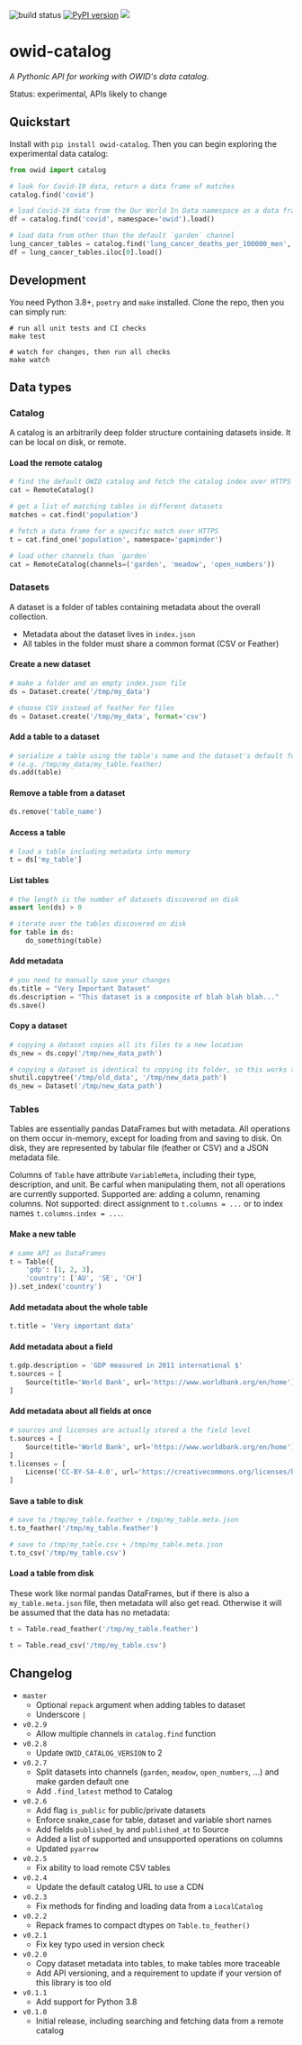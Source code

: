 ![build status](https://github.com/owid/owid-catalog-py/actions/workflows/python-package.yml/badge.svg)
[![PyPI version](https://badge.fury.io/py/owid-catalog.svg)](https://badge.fury.io/py/owid-catalog)
![](https://img.shields.io/badge/python-3.8%20%7C%203.9%20%7C%203.10-blue.svg)

# owid-catalog

_A Pythonic API for working with OWID's data catalog._

Status: experimental, APIs likely to change

## Quickstart

Install with `pip install owid-catalog`. Then you can begin exploring the experimental data catalog:

```python
from owid import catalog

# look for Covid-19 data, return a data frame of matches
catalog.find('covid')

# load Covid-19 data from the Our World In Data namespace as a data frame
df = catalog.find('covid', namespace='owid').load()

# load data from other than the default `garden` channel
lung_cancer_tables = catalog.find('lung_cancer_deaths_per_100000_men', channels=['open_numbers'])
df = lung_cancer_tables.iloc[0].load()
```

## Development

You need Python 3.8+, `poetry` and `make` installed. Clone the repo, then you can simply run:

```
# run all unit tests and CI checks
make test

# watch for changes, then run all checks
make watch
```

## Data types

### Catalog

A catalog is an arbitrarily deep folder structure containing datasets inside. It can be local on disk, or remote.

#### Load the remote catalog

```python
# find the default OWID catalog and fetch the catalog index over HTTPS
cat = RemoteCatalog()

# get a list of matching tables in different datasets
matches = cat.find('population')

# fetch a data frame for a specific match over HTTPS
t = cat.find_one('population', namespace='gapminder')

# load other channels than `garden`
cat = RemoteCatalog(channels=('garden', 'meadow', 'open_numbers'))
```

### Datasets

A dataset is a folder of tables containing metadata about the overall collection.

- Metadata about the dataset lives in `index.json`
- All tables in the folder must share a common format (CSV or Feather)

#### Create a new dataset

```python
# make a folder and an empty index.json file
ds = Dataset.create('/tmp/my_data')
```

```python
# choose CSV instead of feather for files
ds = Dataset.create('/tmp/my_data', format='csv')
```

#### Add a table to a dataset

```python
# serialize a table using the table's name and the dataset's default format (feather)
# (e.g. /tmp/my_data/my_table.feather)
ds.add(table)
```

#### Remove a table from a dataset

```python
ds.remove('table_name')
```

#### Access a table

```python
# load a table including metadata into memory
t = ds['my_table']
```

#### List tables

```python
# the length is the number of datasets discovered on disk
assert len(ds) > 0
```

```python
# iterate over the tables discovered on disk
for table in ds:
    do_something(table)
```

#### Add metadata

```python
# you need to manually save your changes
ds.title = "Very Important Dataset"
ds.description = "This dataset is a composite of blah blah blah..."
ds.save()
```

#### Copy a dataset

```python
# copying a dataset copies all its files to a new location
ds_new = ds.copy('/tmp/new_data_path')

# copying a dataset is identical to copying its folder, so this works too
shutil.copytree('/tmp/old_data', '/tmp/new_data_path')
ds_new = Dataset('/tmp/new_data_path')
```

### Tables

Tables are essentially pandas DataFrames but with metadata. All operations on them occur in-memory, except for loading from and saving to disk. On disk, they are represented by tabular file (feather or CSV) and a JSON metadata file.

Columns of `Table` have attribute `VariableMeta`, including their type, description, and unit. Be carful when manipulating them, not all operations are currently supported. Supported are: adding a column, renaming columns. Not supported: direct assignment to `t.columns = ...` or to index names `t.columns.index = ...`.

#### Make a new table

```python
# same API as DataFrames
t = Table({
    'gdp': [1, 2, 3],
    'country': ['AU', 'SE', 'CH']
}).set_index('country')
```

#### Add metadata about the whole table

```python
t.title = 'Very important data'
```

#### Add metadata about a field

```python
t.gdp.description = 'GDP measured in 2011 international $'
t.sources = [
    Source(title='World Bank', url='https://www.worldbank.org/en/home')
]
```

#### Add metadata about all fields at once

```python
# sources and licenses are actually stored a the field level
t.sources = [
    Source(title='World Bank', url='https://www.worldbank.org/en/home')
]
t.licenses = [
    License('CC-BY-SA-4.0', url='https://creativecommons.org/licenses/by-nc/4.0/')
]
```

#### Save a table to disk

```python
# save to /tmp/my_table.feather + /tmp/my_table.meta.json
t.to_feather('/tmp/my_table.feather')

# save to /tmp/my_table.csv + /tmp/my_table.meta.json
t.to_csv('/tmp/my_table.csv')
```

#### Load a table from disk

These work like normal pandas DataFrames, but if there is also a `my_table.meta.json` file, then metadata will also get read. Otherwise it will be assumed that the data has no metadata:

```python
t = Table.read_feather('/tmp/my_table.feather')

t = Table.read_csv('/tmp/my_table.csv')
```

## Changelog

- `master`
  - Optional `repack` argument when adding tables to dataset
  - Underscore `|`
- `v0.2.9`
  - Allow multiple channels in `catalog.find` function
- `v0.2.8`
  - Update `OWID_CATALOG_VERSION` to 2
- `v0.2.7`
  - Split datasets into channels (`garden`, `meadow`, `open_numbers`, ...) and make garden default one
  - Add `.find_latest` method to Catalog
- `v0.2.6`
  - Add flag `is_public` for public/private datasets
  - Enforce snake_case for table, dataset and variable short names
  - Add fields `published_by` and `published_at` to Source
  - Added a list of supported and unsupported operations on columns
  - Updated `pyarrow`
- `v0.2.5`
  - Fix ability to load remote CSV tables
- `v0.2.4`
  - Update the default catalog URL to use a CDN
- `v0.2.3`
  - Fix methods for finding and loading data from a `LocalCatalog`
- `v0.2.2`
  - Repack frames to compact dtypes on `Table.to_feather()`
- `v0.2.1`
  - Fix key typo used in version check
- `v0.2.0`
  - Copy dataset metadata into tables, to make tables more traceable
  - Add API versioning, and a requirement to update if your version of this library is too old
- `v0.1.1`
  - Add support for Python 3.8
- `v0.1.0`
  - Initial release, including searching and fetching data from a remote catalog
